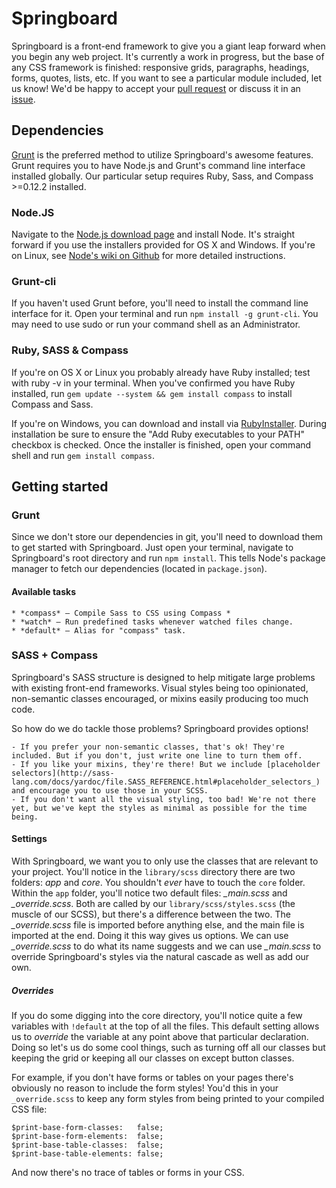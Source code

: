 # Springboard

Springboard is a front-end framework to give you a giant leap forward when you begin any web project. It's currently a work in progress, but the base of any CSS framework is finished: responsive grids, paragraphs, headings, forms, quotes, lists, etc. If you want to see a particular module included, let us know! We'd be happy to accept your [pull request](https://github.com/springbox/Springboard/pulls) or discuss it in an [issue](https://github.com/springbox/Springboard/issues).

## Dependencies
[Grunt](http://gruntjs.com/) is the preferred method to utilize Springboard's awesome features. Grunt requires you to have Node.js and Grunt's command line interface installed globally. Our particular setup requires Ruby, Sass, and Compass >=0.12.2 installed. 

### Node.JS
Navigate to the [Node.js download page](http://nodejs.org/download/) and install Node. It's straight forward if you use the installers provided for OS X and Windows. If you're on Linux, see [Node's wiki on Github](https://github.com/joyent/node/wiki/Installation) for more detailed instructions.

### Grunt-cli
If you haven't used Grunt before, you'll need to install the command line interface for it. Open your terminal and run `npm install -g grunt-cli`. You may need to use sudo or run your command shell as an Administrator.

### Ruby, SASS & Compass
If you're on OS X or Linux you probably already have Ruby installed; test with ruby -v in your terminal. When you've confirmed you have Ruby installed, run `gem update --system && gem install compass` to install Compass and Sass.

If you're on Windows, you can download and install via [RubyInstaller](http://rubyinstaller.org/downloads/). During installation be sure to ensure the "Add Ruby executables to your PATH" checkbox is checked. Once the installer is finished, open your command shell and run `gem install compass`.

## Getting started

### Grunt
Since we don't store our dependencies in git, you'll need to download them to get started with Springboard. Just open your terminal, navigate to Springboard's root directory and run `npm install`. This tells Node's package manager to fetch our dependencies (located in `package.json`).

#### Available tasks

	* *compass* — Compile Sass to CSS using Compass *                            
	* *watch* — Run predefined tasks whenever watched files change.            
	* *default* — Alias for "compass" task.    

### SASS + Compass
Springboard's SASS structure is designed to help mitigate large problems with existing front-end frameworks. Visual styles being too opinionated, non-semantic classes encouraged, or mixins easily producing too much code.

So how do we do tackle those problems? Springboard provides options! 

	- If you prefer your non-semantic classes, that's ok! They're included. But if you don't, just write one line to turn them off. 
	- If you like your mixins, they're there! But we include [placeholder selectors](http://sass-lang.com/docs/yardoc/file.SASS_REFERENCE.html#placeholder_selectors_) and encourage you to use those in your SCSS. 
	- If you don't want all the visual styling, too bad! We're not there yet, but we've kept the styles as minimal as possible for the time being.

#### Settings
With Springboard, we want you to only use the classes that are relevant to your project. You'll notice in the `library/scss` directory there are two folders: *app* and *core*. You shouldn't _ever_ have to touch the `core` folder. Within the `app` folder, you'll notice two default files: *_main.scss* and *_override.scss*. Both are called by our `library/scss/styles.scss` (the muscle of our SCSS), but there's a difference between the two. The *_override.scss* file is imported before anything else, and the main file is imported at the end. Doing it this way gives us options. We can use *_override.scss* to do what its name suggests and we can use *_main.scss* to override Springboard's styles via the natural cascade as well as add our own. 

##### Overrides 
If you do some digging into the core directory, you'll notice quite a few variables with `!default` at the top of all the files. This default setting allows us to _override_ the variable at any point above that particular declaration. Doing so let's us do some cool things, such as turning off all our classes but keeping the grid or keeping all our classes on except button classes. 

For example, if you don't have forms or tables on your pages there's obviously no reason to include the form styles! You'd this in your `_override.scss` to keep any form styles from being printed to your compiled CSS file:

	$print-base-form-classes:	false;
	$print-base-form-elements:	false;
	$print-base-table-classes:	false;
	$print-base-table-elements:	false;

And now there's no trace of tables or forms in your CSS.

